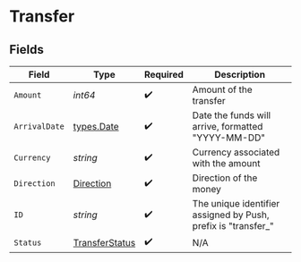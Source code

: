 # Transfer


## Fields

| Field                                                         | Type                                                          | Required                                                      | Description                                                   |
| ------------------------------------------------------------- | ------------------------------------------------------------- | ------------------------------------------------------------- | ------------------------------------------------------------- |
| `Amount`                                                      | *int64*                                                       | :heavy_check_mark:                                            | Amount of the transfer                                        |
| `ArrivalDate`                                                 | [types.Date](../../types/date.md)                             | :heavy_check_mark:                                            | Date the funds will arrive, formatted "YYYY-MM-DD"            |
| `Currency`                                                    | *string*                                                      | :heavy_check_mark:                                            | Currency associated with the amount                           |
| `Direction`                                                   | [Direction](../../models/shared/direction.md)                 | :heavy_check_mark:                                            | Direction of the money                                        |
| `ID`                                                          | *string*                                                      | :heavy_check_mark:                                            | The unique identifier assigned by Push, prefix is "transfer_" |
| `Status`                                                      | [TransferStatus](../../models/shared/transferstatus.md)       | :heavy_check_mark:                                            | N/A                                                           |